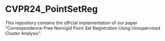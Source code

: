 # CVPR24_PointSetReg
This repository contains the official implementation of our paper "Correspondence-Free Nonrigid Point Set Registration Using Unsupervised Cluster Analysis". 
